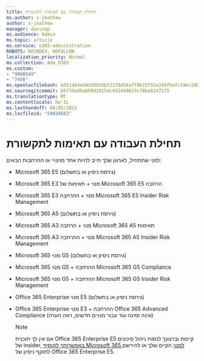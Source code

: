 ```yaml
---
title: תחילת העבודה עם תאימות לתקשורת
ms.author: v-jmathew
author: v-jmathew
manager: dansimp
ms.audience: Admin
ms.topic: article
ms.service: o365-administration
ROBOTS: NOINDEX, NOFOLLOW
localization_priority: Normal
ms.collection: Adm_O365
ms.custom:
- "9000549"
- "7456"
ms.openlocfilehash: bd51464ed4d30055bf2279d58aff8b25f55e249f6afc24ec2db227a1e9bdfbad
ms.sourcegitcommit: b5f7da89a650d2915dc652449623c78be6247175
ms.translationtype: MT
ms.contentlocale: he-IL
ms.lasthandoff: 08/05/2021
ms.locfileid: "54034683"
---
```

# <a name="get-started-with-communication-compliance"></a>תחילת העבודה עם תאימות לתקשורת

לפני שתתחיל, לארגון שלך חייב להיות אחד מהנויי או ההרחבות הבאים:

* Microsoft 365 E5 (גירסת ניסיון או בתשלום)
* Microsoft 365 E3 מנוי + תאימות של Microsoft 365 E5 הרחבה
* Microsoft 365 E3 מנוי + ההרחבה Microsoft 365 E5 Insider Risk Management
* Microsoft 365 A5 (גירסת ניסיון או בתשלום)
* Microsoft 365 A3 מנוי + הרחבה Microsoft 365 A5 תאימות
* Microsoft 365 A3 מנוי + ההרחבה Microsoft 365 A5 Insider Risk Management
* Microsoft 365 מנוי G5 (גירסת ניסיון או בתשלום)
* Microsoft 365 מנוי G5 + ההרחבה Microsoft 365 G5 Compliance
* Microsoft 365 מנוי G5 + ההרחבה Microsoft 365 G5 Insider Risk Management
* Office 365 Enterprise מנוי E5 (גירסת ניסיון או בתשלום)
* Office 365 Enterprise מנוי E3 + ההרחבה Office 365 Advanced Compliance (אינה זמינה עוד עבור מנויים חדשים, ראה הערה)

    > [!NOTE]
    > אם אין לך תוכנית Office 365 Enterprise E5 קיימת וברצונך לנסות ניהול סיכונים של insider, [באפשרותך להוסיף Microsoft 365 למנוי](https://go.microsoft.com/fwlink/?linkid=2130508) הקיים שלך או להירשם לתוקף ניסיון של Office 365 Enterprise E5.
